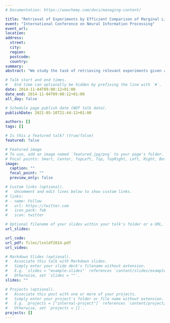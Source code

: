 ```yaml
---
# Documentation: https://wowchemy.com/docs/managing-content/

title: "Retrieval of Experiments by Efficient Comparison of Marginal Likelihood"
event: "International Conference on Neural Information Processing"
event_url:
location:
address:
  street:
  city:
  region:
  postcode:
  country:
summary:
abstract: "We study the task of retrieving relevant experiments given a query experiment. By experiment, we mean a collection of measurements from a set of ‘covariates’ and the associated ‘outcomes’. While similar experiments can be retrieved by comparing available ‘annotations’, this approach ignores the valuable information available in the measurements themselves. To incorporate this information in the retrieval task, we suggest employing a retrieval metric that utilizes probabilistic models learned from the measurements. We argue that such a metric is a sensible measure of similarity between two experiments since it permits inclusion of experiment-specific prior knowledge. However, accurate models are often not analytical, and one must resort to storing posterior samples which demands considerable resources. Therefore, we study strategies to select informative posterior samples to reduce the computational load while maintaining the retrieval performance. We demonstrate the efficacy of our approach on simulated data with simple linear regression as the models, and real world datasets."

# Talk start and end times.
#   End time can optionally be hidden by prefixing the line with `#`.
date: 2014-11-04T09:00:12+01:00
date_end: 2014-11-04T09:00:12+01:00
all_day: false

# Schedule page publish date (NOT talk date).
publishDate: 2021-05-10T21:44:12+01:00

authors: []
tags: []

# Is this a featured talk? (true/false)
featured: false

# Featured image
# To use, add an image named `featured.jpg/png` to your page's folder. 
# Focal points: Smart, Center, TopLeft, Top, TopRight, Left, Right, BottomLeft, Bottom, BottomRight.
image:
  caption: ""
  focal_point: ""
  preview_only: false

# Custom links (optional).
#   Uncomment and edit lines below to show custom links.
# links:
# - name: Follow
#   url: https://twitter.com
#   icon_pack: fab
#   icon: twitter

# Optional filename of your slides within your talk's folder or a URL.
url_slides:

url_code:
url_pdf: files/lsoldf2014.pdf
url_video:

# Markdown Slides (optional).
#   Associate this talk with Markdown slides.
#   Simply enter your slide deck's filename without extension.
#   E.g. `slides = "example-slides"` references `content/slides/example-slides.md`.
#   Otherwise, set `slides = ""`.
slides: ""

# Projects (optional).
#   Associate this post with one or more of your projects.
#   Simply enter your project's folder or file name without extension.
#   E.g. `projects = ["internal-project"]` references `content/project/deep-learning/index.md`.
#   Otherwise, set `projects = []`.
projects: []
---
```

